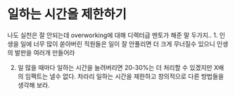 # 일하는 시간을 제한하기

나도 실천은 잘 안되는데 overworking에 대해 디렉터급 멘토가 해준 말 두가지.. 1. 인생을 일에 너무 많이 쏟아버린 직원들은 일이 잘 안풀리면 더 크게 무너질수 있으니 인생의 발판을 여러개 만들어라

2. 일 많을 때마다 일하는 시간을 늘려버리면 20-30%는 더 처리할 수 있겠지만 X배의 임팩트는 낼수 없다. 차라리 일하는 시간을 제한하고 창의적으로 다른 방법들을 생각해 보라.